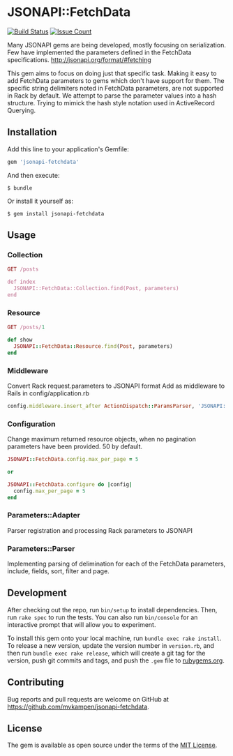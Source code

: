# JSONAPI::FetchData
[![Build Status](https://travis-ci.org/mvkampen/jsonapi-fetchdata.svg?branch=master)](https://travis-ci.org/mvkampen/jsonapi-fetchdata)
[![Issue Count](https://codeclimate.com/github/mvkampen/jsonapi-fetchdata/badges/issue_count.svg)](https://codeclimate.com/github/mvkampen/jsonapi-fetchdata)

Many JSONAPI gems are being developed, mostly focusing on serialization.
Few have implemented the parameters defined in the FetchData specifications.
http://jsonapi.org/format/#fetching

This gem aims to focus on doing just that specific task.
Making it easy to add FetchData parameters to gems which don't have support for them.
The specific string delimiters noted in FetchData parameters, are not supported in Rack by default.
We attempt to parse the parameter values into a hash structure.
Trying to mimick the hash style notation used in ActiveRecord Querying.

## Installation

Add this line to your application's Gemfile:

```ruby
gem 'jsonapi-fetchdata'
```

And then execute:

    $ bundle

Or install it yourself as:

    $ gem install jsonapi-fetchdata

## Usage

### Collection

```ruby
GET /posts

def index
  JSONAPI::FetchData::Collection.find(Post, parameters)
end
```

### Resource

```ruby
GET /posts/1

def show
  JSONAPI::FetchData::Resource.find(Post, parameters)
end
```

### Middleware
Convert Rack request.parameters to JSONAPI format
Add as middleware to Rails in config/application.rb

```ruby
config.middleware.insert_after ActionDispatch::ParamsParser, 'JSONAPI::FetchData::Middleware'
```

### Configuration

Change maximum returned resource objects, when no pagination parameters have been provided. 50 by default.

```ruby
JSONAPI::FetchData.config.max_per_page = 5

or

JSONAPI::FetchData.configure do |config|
  config.max_per_page = 5
end
```

### Parameters::Adapter

Parser registration and processing Rack parameters to JSONAPI

### Parameters::Parser

Implementing parsing of delimination for each of the FetchData parameters, include, fields, sort, filter and page.

## Development

After checking out the repo, run `bin/setup` to install dependencies. Then, run `rake spec` to run the tests. You can also run `bin/console` for an interactive prompt that will allow you to experiment.

To install this gem onto your local machine, run `bundle exec rake install`. To release a new version, update the version number in `version.rb`, and then run `bundle exec rake release`, which will create a git tag for the version, push git commits and tags, and push the `.gem` file to [rubygems.org](https://rubygems.org).

## Contributing

Bug reports and pull requests are welcome on GitHub at https://github.com/mvkampen/jsonapi-fetchdata.


## License

The gem is available as open source under the terms of the [MIT License](http://opensource.org/licenses/MIT).
